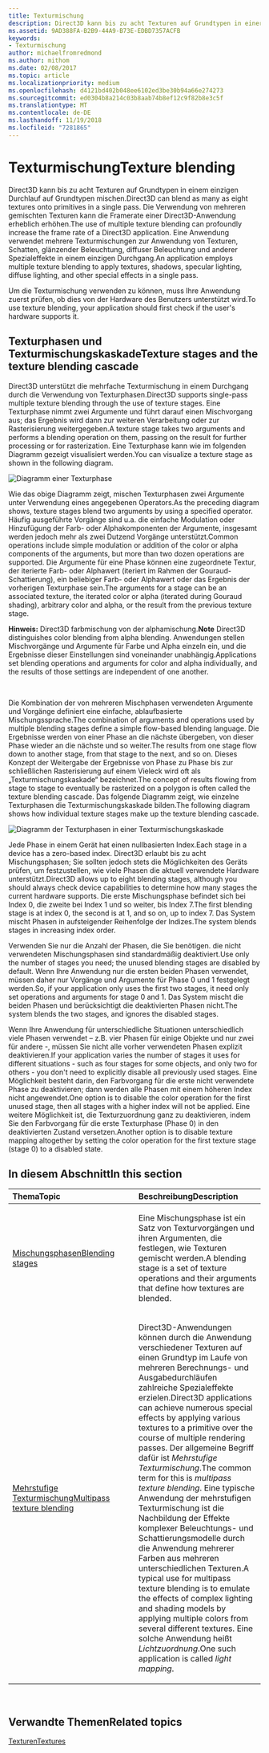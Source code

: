 ```yaml
---
title: Texturmischung
description: Direct3D kann bis zu acht Texturen auf Grundtypen in einer einzigen Übergabe auf Grundtypen mischen.
ms.assetid: 9AD388FA-B2B9-44A9-B73E-EDBD7357ACFB
keywords:
- Texturmischung
author: michaelfromredmond
ms.author: mithom
ms.date: 02/08/2017
ms.topic: article
ms.localizationpriority: medium
ms.openlocfilehash: d4121bd402b048ee6102ed3be30b94a66e274273
ms.sourcegitcommit: ed0304b8a214c03b8aab74b8ef12c9f82b8e3c5f
ms.translationtype: MT
ms.contentlocale: de-DE
ms.lasthandoff: 11/19/2018
ms.locfileid: "7281865"
---
```

# <a name="texture-blending"></a><span data-ttu-id="9d2a7-104">Texturmischung</span><span class="sxs-lookup"><span data-stu-id="9d2a7-104">Texture blending</span></span>


<span data-ttu-id="9d2a7-105">Direct3D kann bis zu acht Texturen auf Grundtypen in einem einzigen Durchlauf auf Grundtypen mischen.</span><span class="sxs-lookup"><span data-stu-id="9d2a7-105">Direct3D can blend as many as eight textures onto primitives in a single pass.</span></span> <span data-ttu-id="9d2a7-106">Die Verwendung von mehreren gemischten Texturen kann die Framerate einer Direct3D-Anwendung erheblich erhöhen.</span><span class="sxs-lookup"><span data-stu-id="9d2a7-106">The use of multiple texture blending can profoundly increase the frame rate of a Direct3D application.</span></span> <span data-ttu-id="9d2a7-107">Eine Anwendung verwendet mehrere Texturmischungen zur Anwendung von Texturen, Schatten, glänzender Beleuchtung, diffuser Beleuchtung und anderer Spezialeffekte in einem einzigen Durchgang.</span><span class="sxs-lookup"><span data-stu-id="9d2a7-107">An application employs multiple texture blending to apply textures, shadows, specular lighting, diffuse lighting, and other special effects in a single pass.</span></span>

<span data-ttu-id="9d2a7-108">Um die Texturmischung verwenden zu können, muss Ihre Anwendung zuerst prüfen, ob dies von der Hardware des Benutzers unterstützt wird.</span><span class="sxs-lookup"><span data-stu-id="9d2a7-108">To use texture blending, your application should first check if the user's hardware supports it.</span></span>

## <a name="span-idtexture-stages-and-the-texture-blending-cascadespanspan-idtexture-stages-and-the-texture-blending-cascadespanspan-idtexture-stages-and-the-texture-blending-cascadespantexture-stages-and-the-texture-blending-cascade"></a><span data-ttu-id="9d2a7-109"><span id="Texture-Stages-and-the-Texture-Blending-Cascade"></span><span id="texture-stages-and-the-texture-blending-cascade"></span><span id="TEXTURE-STAGES-AND-THE-TEXTURE-BLENDING-CASCADE"></span>Texturphasen und Texturmischungskaskade</span><span class="sxs-lookup"><span data-stu-id="9d2a7-109"><span id="Texture-Stages-and-the-Texture-Blending-Cascade"></span><span id="texture-stages-and-the-texture-blending-cascade"></span><span id="TEXTURE-STAGES-AND-THE-TEXTURE-BLENDING-CASCADE"></span>Texture stages and the texture blending cascade</span></span>


<span data-ttu-id="9d2a7-110">Direct3D unterstützt die mehrfache Texturmischung in einem Durchgang durch die Verwendung von Texturphasen.</span><span class="sxs-lookup"><span data-stu-id="9d2a7-110">Direct3D supports single-pass multiple texture blending through the use of texture stages.</span></span> <span data-ttu-id="9d2a7-111">Eine Texturphase nimmt zwei Argumente und führt darauf einen Mischvorgang aus; das Ergebnis wird dann zur weiteren Verarbeitung oder zur Rasterisierung weitergegeben.</span><span class="sxs-lookup"><span data-stu-id="9d2a7-111">A texture stage takes two arguments and performs a blending operation on them, passing on the result for further processing or for rasterization.</span></span> <span data-ttu-id="9d2a7-112">Eine Texturphase kann wie im folgenden Diagramm gezeigt visualisiert werden.</span><span class="sxs-lookup"><span data-stu-id="9d2a7-112">You can visualize a texture stage as shown in the following diagram.</span></span>

![Diagramm einer Texturphase](images/texstg.png)

<span data-ttu-id="9d2a7-114">Wie das obige Diagramm zeigt, mischen Texturphasen zwei Argumente unter Verwendung eines angegebenen Operators.</span><span class="sxs-lookup"><span data-stu-id="9d2a7-114">As the preceding diagram shows, texture stages blend two arguments by using a specified operator.</span></span> <span data-ttu-id="9d2a7-115">Häufig ausgeführte Vorgänge sind u.a. die einfache Modulation oder Hinzufügung der Farb- oder Alphakomponenten der Argumente, insgesamt werden jedoch mehr als zwei Dutzend Vorgänge unterstützt.</span><span class="sxs-lookup"><span data-stu-id="9d2a7-115">Common operations include simple modulation or addition of the color or alpha components of the arguments, but more than two dozen operations are supported.</span></span> <span data-ttu-id="9d2a7-116">Die Argumente für eine Phase können eine zugeordnete Textur, der iterierte Farb- oder Alphawert (iteriert im Rahmen der Gouraud-Schattierung), ein beliebiger Farb- oder Alphawert oder das Ergebnis der vorherigen Texturphase sein.</span><span class="sxs-lookup"><span data-stu-id="9d2a7-116">The arguments for a stage can be an associated texture, the iterated color or alpha (iterated during Gouraud shading), arbitrary color and alpha, or the result from the previous texture stage.</span></span>

<span data-ttu-id="9d2a7-117">**Hinweis:**  Direct3D farbmischung von der alphamischung.</span><span class="sxs-lookup"><span data-stu-id="9d2a7-117">**Note** Direct3D distinguishes color blending from alpha blending.</span></span> <span data-ttu-id="9d2a7-118">Anwendungen stellen Mischvorgänge und Argumente für Farbe und Alpha einzeln ein, und die Ergebnisse dieser Einstellungen sind voneinander unabhängig.</span><span class="sxs-lookup"><span data-stu-id="9d2a7-118">Applications set blending operations and arguments for color and alpha individually, and the results of those settings are independent of one another.</span></span>

 

<span data-ttu-id="9d2a7-119">Die Kombination der von mehreren Mischphasen verwendeten Argumente und Vorgänge definiert eine einfache, ablaufbasierte Mischungssprache.</span><span class="sxs-lookup"><span data-stu-id="9d2a7-119">The combination of arguments and operations used by multiple blending stages define a simple flow-based blending language.</span></span> <span data-ttu-id="9d2a7-120">Die Ergebnisse werden von einer Phase an die nächste übergeben, von dieser Phase wieder an die nächste und so weiter.</span><span class="sxs-lookup"><span data-stu-id="9d2a7-120">The results from one stage flow down to another stage, from that stage to the next, and so on.</span></span> <span data-ttu-id="9d2a7-121">Dieses Konzept der Weitergabe der Ergebnisse von Phase zu Phase bis zur schließlichen Rasterisierung auf einem Vieleck wird oft als „Texturmischungskaskade“ bezeichnet.</span><span class="sxs-lookup"><span data-stu-id="9d2a7-121">The concept of results flowing from stage to stage to eventually be rasterized on a polygon is often called the texture blending cascade.</span></span> <span data-ttu-id="9d2a7-122">Das folgende Diagramm zeigt, wie einzelne Texturphasen die Texturmischungskaskade bilden.</span><span class="sxs-lookup"><span data-stu-id="9d2a7-122">The following diagram shows how individual texture stages make up the texture blending cascade.</span></span>

![Diagramm der Texturphasen in einer Texturmischungskaskade](images/tcascade.png)

<span data-ttu-id="9d2a7-124">Jede Phase in einem Gerät hat einen nullbasierten Index.</span><span class="sxs-lookup"><span data-stu-id="9d2a7-124">Each stage in a device has a zero-based index.</span></span> <span data-ttu-id="9d2a7-125">Direct3D erlaubt bis zu acht Mischungsphasen; Sie sollten jedoch stets die Möglichkeiten des Geräts prüfen, um festzustellen, wie viele Phasen die aktuell verwendete Hardware unterstützt.</span><span class="sxs-lookup"><span data-stu-id="9d2a7-125">Direct3D allows up to eight blending stages, although you should always check device capabilities to determine how many stages the current hardware supports.</span></span> <span data-ttu-id="9d2a7-126">Die erste Mischungsphase befindet sich bei Index 0, die zweite bei Index 1 und so weiter, bis Index 7.</span><span class="sxs-lookup"><span data-stu-id="9d2a7-126">The first blending stage is at index 0, the second is at 1, and so on, up to index 7.</span></span> <span data-ttu-id="9d2a7-127">Das System mischt Phasen in aufsteigender Reihenfolge der Indizes.</span><span class="sxs-lookup"><span data-stu-id="9d2a7-127">The system blends stages in increasing index order.</span></span>

<span data-ttu-id="9d2a7-128">Verwenden Sie nur die Anzahl der Phasen, die Sie benötigen. die nicht verwendeten Mischungsphasen sind standardmäßig deaktiviert.</span><span class="sxs-lookup"><span data-stu-id="9d2a7-128">Use only the number of stages you need; the unused blending stages are disabled by default.</span></span> <span data-ttu-id="9d2a7-129">Wenn Ihre Anwendung nur die ersten beiden Phasen verwendet, müssen daher nur Vorgänge und Argumente für Phase 0 und 1 festgelegt werden.</span><span class="sxs-lookup"><span data-stu-id="9d2a7-129">So, if your application only uses the first two stages, it need only set operations and arguments for stage 0 and 1.</span></span> <span data-ttu-id="9d2a7-130">Das System mischt die beiden Phasen und berücksichtigt die deaktivierten Phasen nicht.</span><span class="sxs-lookup"><span data-stu-id="9d2a7-130">The system blends the two stages, and ignores the disabled stages.</span></span>

<span data-ttu-id="9d2a7-131">Wenn Ihre Anwendung für unterschiedliche Situationen unterschiedlich viele Phasen verwendet – z.B. vier Phasen für einige Objekte und nur zwei für andere -, müssen Sie nicht alle vorher verwendeten Phasen explizit deaktivieren.</span><span class="sxs-lookup"><span data-stu-id="9d2a7-131">If your application varies the number of stages it uses for different situations - such as four stages for some objects, and only two for others - you don't need to explicitly disable all previously used stages.</span></span> <span data-ttu-id="9d2a7-132">Eine Möglichkeit besteht darin, den Farbvorgang für die erste nicht verwendete Phase zu deaktivieren; dann werden alle Phasen mit einem höheren Index nicht angewendet.</span><span class="sxs-lookup"><span data-stu-id="9d2a7-132">One option is to disable the color operation for the first unused stage, then all stages with a higher index will not be applied.</span></span> <span data-ttu-id="9d2a7-133">Eine weitere Möglichkeit ist, die Texturzuordnung ganz zu deaktivieren, indem Sie den Farbvorgang für die erste Texturphase (Phase 0) in den deaktivierten Zustand versetzen.</span><span class="sxs-lookup"><span data-stu-id="9d2a7-133">Another option is to disable texture mapping altogether by setting the color operation for the first texture stage (stage 0) to a disabled state.</span></span>

## <a name="span-idin-this-sectionspanin-this-section"></a><span data-ttu-id="9d2a7-134"><span id="in-this-section"></span>In diesem Abschnitt</span><span class="sxs-lookup"><span data-stu-id="9d2a7-134"><span id="in-this-section"></span>In this section</span></span>


<table>
<colgroup>
<col width="50%" />
<col width="50%" />
</colgroup>
<thead>
<tr class="header">
<th align="left"><span data-ttu-id="9d2a7-135">Thema</span><span class="sxs-lookup"><span data-stu-id="9d2a7-135">Topic</span></span></th>
<th align="left"><span data-ttu-id="9d2a7-136">Beschreibung</span><span class="sxs-lookup"><span data-stu-id="9d2a7-136">Description</span></span></th>
</tr>
</thead>
<tbody>
<tr class="odd">
<td align="left"><p><a href="blending-stages.md"><span data-ttu-id="9d2a7-137">Mischungsphasen</span><span class="sxs-lookup"><span data-stu-id="9d2a7-137">Blending stages</span></span></a></p></td>
<td align="left"><p><span data-ttu-id="9d2a7-138">Eine Mischungsphase ist ein Satz von Texturvorgängen und ihren Argumenten, die festlegen, wie Texturen gemischt werden.</span><span class="sxs-lookup"><span data-stu-id="9d2a7-138">A blending stage is a set of texture operations and their arguments that define how textures are blended.</span></span></p></td>
</tr>
<tr class="even">
<td align="left"><p><a href="multipass-texture-blending.md"><span data-ttu-id="9d2a7-139">Mehrstufige Texturmischung</span><span class="sxs-lookup"><span data-stu-id="9d2a7-139">Multipass texture blending</span></span></a></p></td>
<td align="left"><p><span data-ttu-id="9d2a7-140">Direct3D-Anwendungen können durch die Anwendung verschiedener Texturen auf einen Grundtyp im Laufe von mehreren Berechnungs- und Ausgabedurchläufen zahlreiche Spezialeffekte erzielen.</span><span class="sxs-lookup"><span data-stu-id="9d2a7-140">Direct3D applications can achieve numerous special effects by applying various textures to a primitive over the course of multiple rendering passes.</span></span> <span data-ttu-id="9d2a7-141">Der allgemeine Begriff dafür ist <em>Mehrstufige Texturmischung</em>.</span><span class="sxs-lookup"><span data-stu-id="9d2a7-141">The common term for this is <em>multipass texture blending</em>.</span></span> <span data-ttu-id="9d2a7-142">Eine typische Anwendung der mehrstufigen Texturmischung ist die Nachbildung der Effekte komplexer Beleuchtungs- und Schattierungsmodelle durch die Anwendung mehrerer Farben aus mehreren unterschiedlichen Texturen.</span><span class="sxs-lookup"><span data-stu-id="9d2a7-142">A typical use for multipass texture blending is to emulate the effects of complex lighting and shading models by applying multiple colors from several different textures.</span></span> <span data-ttu-id="9d2a7-143">Eine solche Anwendung heißt <em>Lichtzuordnung</em>.</span><span class="sxs-lookup"><span data-stu-id="9d2a7-143">One such application is called <em>light mapping</em>.</span></span></p></td>
</tr>
</tbody>
</table>

 

## <a name="span-idrelated-topicsspanrelated-topics"></a><span data-ttu-id="9d2a7-144"><span id="related-topics"></span>Verwandte Themen</span><span class="sxs-lookup"><span data-stu-id="9d2a7-144"><span id="related-topics"></span>Related topics</span></span>


[<span data-ttu-id="9d2a7-145">Texturen</span><span class="sxs-lookup"><span data-stu-id="9d2a7-145">Textures</span></span>](textures.md)

 

 




